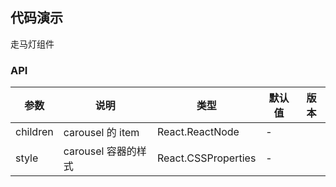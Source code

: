 ## 代码演示

走马灯组件

<!-- prettier-ignore -->
<code src="./demo/basic.tsx"></code>

### API

| 参数     | 说明                | 类型                | 默认值 | 版本 |
| -------- | ------------------- | ------------------- | ------ | ---- |
| children | carousel 的 item    | React.ReactNode     | -      |      |
| style    | carousel 容器的样式 | React.CSSProperties | -      |      |
